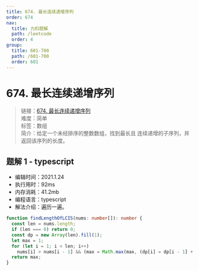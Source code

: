 ```yaml
---
title: 674. 最长连续递增序列
order: 674
nav:
  title: 力扣题解
  path: /leetcode
  order: 4
group:
  title: 601-700
  path: /601-700
  order: 601
---
```


# 674. 最长连续递增序列

> 链接：[674. 最长连续递增序列](https://leetcode-cn.com/problems/longest-continuous-increasing-subsequence/)  
> 难度：简单  
> 标签：数组  
> 简介：给定一个未经排序的整数数组，找到最长且 连续递增的子序列，并返回该序列的长度。

## 题解 1 - typescript

- 编辑时间：2021.1.24
- 执行用时：92ms
- 内存消耗：41.2mb
- 编程语言：typescript
- 解法介绍：遍历一遍。

```typescript
function findLengthOfLCIS(nums: number[]): number {
  const len = nums.length;
  if (len === 0) return 0;
  const dp = new Array(len).fill(1);
  let max = 1;
  for (let i = 1; i < len; i++)
    nums[i] > nums[i - 1] && (max = Math.max(max, (dp[i] = dp[i - 1] + 1)));
  return max;
}
```
